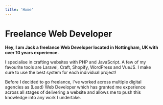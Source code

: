 ```yaml
---
title: 'Home'
---
```


<h1>Freelance Web Developer</h1>
<p><b>Hey, I am Jack a freelance Web Developer located in Nottingham, UK with over 10 years experience.</b></p>
<p>I specialise in crafting websites with PHP and JavaScript. A few of my favourite tools are Laravel, Craft, Shopify, WordPress and VueJS. I make sure to use the best system for each individual project!</p>
<p>Before I decided to go freelance, I've worked across multiple digital agencies as (Lead) Web Developer which has granted me experience across all stages of delivering a website and allows me to push this knowledge into any work I undertake.</p>
